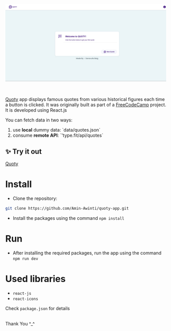 ![Application screenshot](./public/ScreenShot1.png)

<br/>

[Quoty](https://aminawinti.github.io/quoty/) app displays famous quotes from various historical figures each time a button is clicked. It was originally built as part of a [FreeCodeCamp](https://www.freecodecamp.org/learn/front-end-development-libraries/front-end-development-libraries-projects) project. It is developed using React.js

You can fetch data in two ways:

<ol>  
<li>use <strong>local</strong> dummy data:  `data/quotes.json`</li>  
<li>consume <strong>remote API</strong>: `'type.fit/api/quotes` </li> 
</ol>

## ✨ Try it out

[Quoty](https://quote-react-iota.vercel.app/)

# Install

- Clone the repository:

```bash
git clone https://github.com/Amin-Awinti/quoty-app.git

```

- Install the packages using the command `npm install`

# Run

- After installing the required packages, run the app using the command `npm run dev`

# Used libraries

- `react-js`
- `react-icons`

Check `package.json` for details

<br/>
Thank You ^_^
